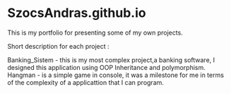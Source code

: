 # SzocsAndras.github.io
This is my portfolio for presenting some of my own projects.

Short description for each project :

Banking_Sistem - this is my most complex project,a banking software, I designed this application using OOP Inheritance and polymorphism.
 Hangman - is a simple game in console, it was a milestone for me in terms of the complexity of a applicattion that I can program.
